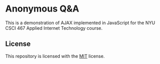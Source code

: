 # Anonymous Q&A

This is a demonstration of AJAX implemented in JavaScript for the NYU CSCI 467
Applied Internet Technology course.

## License

This repository is licensed with the [MIT](LICENSE.txt) license.
